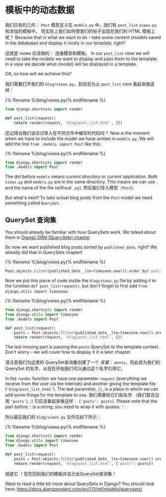 # 模板中的动态数据

我们已有的几件： `Post` 模型定义在 `models.py` 中，我们有 `post_list` `views.py` 和添加的模板中。 但实际上我们如何使我们的帖子出现在我们的 HTML 模板上呢？ Because that is what we want to do – take some content (models saved in the database) and display it nicely in our template, right?

这就是 *views* 应该做的： 连接模型和模板。 In our `post_list` *view* we will need to take the models we want to display and pass them to the template. In a *view* we decide what (model) will be displayed in a template.

OK, so how will we achieve this?

我们需要打开我们的 `blog/views.py`。到目前为止 `post_list` *view* 看起来像这样：

{% filename %}blog/views.py{% endfilename %}

```python
from django.shortcuts import render

def post_list(request):
    return render(request, 'blog/post_list.html', {})
```

还记得当我们谈论过导入在不同文件中编写的代码吗？ Now is the moment when we have to include the model we have written in `models.py`. We will add the line `from .models import Post` like this:

{% filename %}blog/views.py{% endfilename %}

```python
from django.shortcuts import render
from .models import Post
```

The dot before `models` means *current directory* or *current application*. Both `views.py` and `models.py` are in the same directory. This means we can use `.` and the name of the file (without `.py`). 然后我们导入模型（`Post`).

But what's next? To take actual blog posts from the `Post` model we need something called `QuerySet`.

## QuerySet 查询集

You should already be familiar with how QuerySets work. We talked about them in [Django ORM (QuerySets) chapter](../django_orm/README.md).

So now we want published blog posts sorted by `published_date`, right? We already did that in QuerySets chapter!

{% filename %}blog/views.py{% endfilename %}

```python
Post.objects.filter(published_date__lte=timezone.now()).order_by('published_date')
```

Now we put this piece of code inside the `blog/views.py` file by adding it to the function `def post_list(request)`, but don't forget to first add `from django.utils import timezone`:

{% filename %}blog/views.py{% endfilename %}

```python
from django.shortcuts import render
from django.utils import timezone
from .models import Post

def post_list(request):
    posts = Post.objects.filter(published_date__lte=timezone.now()).order_by('published_date')
    return render(request, 'blog/post_list.html', {})
```

The last missing part is passing the `posts` QuerySet to the template context. Don't worry – we will cover how to display it in a later chapter.

请注意我们为这里的 QuerySet查询集创建了一个 *变量*： `posts`。将此视为我们的 QuerySet 的名字。从现在开始我们可以通过这个名字引用它。

In the `render` function we have one parameter `request` (everything we receive from the user via the Internet) and another giving the template file (`'blog/post_list.html'`). The last parameter, `{}`, is a place in which we can add some things for the template to use. 我们需要给它们起名字 （我们暂且沿用 `'posts'`). :) 它应该看起来像这样： `{'posts': posts}`. Please note that the part before `:` is a string; you need to wrap it with quotes: `''`.

所以最后我们的 `blog/views.py` 文件应如下所示：

{% filename %}blog/views.py{% endfilename %}

```python
from django.shortcuts import render
from django.utils import timezone
from .models import Post

def post_list(request):
    posts = Post.objects.filter(published_date__lte=timezone.now()).order_by('published_date')
    return render(request, 'blog/post_list.html', {'posts': posts})
```

就是它 ！现在回到我们的模板并显示此QuerySet查询集！

Want to read a little bit more about QuerySets in Django? You should look here: https://docs.djangoproject.com/en/1.11/ref/models/querysets/